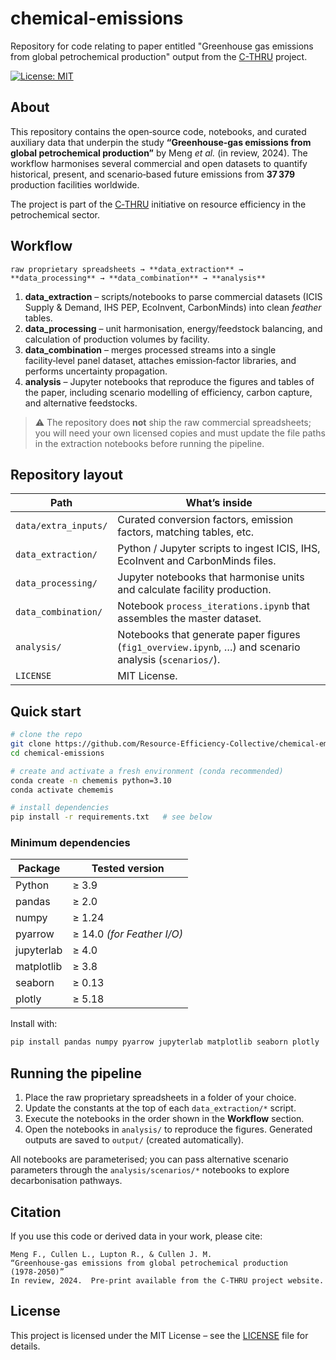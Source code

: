 # chemical-emissions
Repository for code relating to paper entitled "Greenhouse gas emissions from global petrochemical production" output from the [C-THRU](https://www.c-thru.org/) project.

[![License: MIT](https://img.shields.io/badge/License-MIT-yellow.svg)](LICENSE)

## About

This repository contains the open‑source code, notebooks, and curated auxiliary data that underpin the study **“Greenhouse‑gas emissions from global petrochemical production”** by Meng *et al.* (in review, 2024).  The workflow harmonises several commercial and open datasets to quantify historical, present, and scenario‑based future emissions from **37 379** production facilities worldwide.

The project is part of the [C‑THRU](https://www.c‑thru.org/) initiative on resource efficiency in the petrochemical sector.

## Workflow

```
raw proprietary spreadsheets → **data_extraction** → **data_processing** → **data_combination** → **analysis**
```

1. **data_extraction** – scripts/notebooks to parse commercial datasets (ICIS Supply & Demand, IHS PEP, EcoInvent, CarbonMinds) into clean *feather* tables.  
2. **data_processing** – unit harmonisation, energy/feedstock balancing, and calculation of production volumes by facility.  
3. **data_combination** – merges processed streams into a single facility‑level panel dataset, attaches emission‑factor libraries, and performs uncertainty propagation.  
4. **analysis** – Jupyter notebooks that reproduce the figures and tables of the paper, including scenario modelling of efficiency, carbon capture, and alternative feedstocks.

> ⚠️ The repository does **not** ship the raw commercial spreadsheets; you will need your own licensed copies and must update the file paths in the extraction notebooks before running the pipeline.

## Repository layout

| Path | What’s inside                                                                                          |
|------|--------------------------------------------------------------------------------------------------------|
| `data/extra_inputs/` | Curated conversion factors, emission factors, matching tables, etc.                                    |
| `data_extraction/`   | Python / Jupyter scripts to ingest ICIS, IHS, EcoInvent and CarbonMinds files.                         |
| `data_processing/`   | Jupyter notebooks that harmonise units and calculate facility production.                              |
| `data_combination/`  | Notebook `process_iterations.ipynb` that assembles the master dataset.                                 |
| `analysis/`          | Notebooks that generate paper figures (`fig1_overview.ipynb`, …) and scenario analysis (`scenarios/`). |
| `LICENSE`            | MIT License.                                                                                           |

## Quick start

```bash
# clone the repo
git clone https://github.com/Resource-Efficiency-Collective/chemical-emissions.git
cd chemical-emissions

# create and activate a fresh environment (conda recommended)
conda create -n chememis python=3.10
conda activate chememis

# install dependencies
pip install -r requirements.txt   # see below
```

### Minimum dependencies

| Package | Tested version |
|---------|----------------|
| Python  | ≥ 3.9 |
| pandas  | ≥ 2.0 |
| numpy   | ≥ 1.24 |
| pyarrow | ≥ 14.0 *(for Feather I/O)* |
| jupyterlab | ≥ 4.0 |
| matplotlib | ≥ 3.8 |
| seaborn | ≥ 0.13 |
| plotly | ≥ 5.18 |

Install with:

```bash
pip install pandas numpy pyarrow jupyterlab matplotlib seaborn plotly
```

## Running the pipeline

1. Place the raw proprietary spreadsheets in a folder of your choice.
2. Update the constants at the top of each `data_extraction/*` script.
3. Execute the notebooks in the order shown in the **Workflow** section.
4. Open the notebooks in `analysis/` to reproduce the figures.  Generated outputs are saved to `output/` (created automatically).

All notebooks are parameterised; you can pass alternative scenario parameters through the `analysis/scenarios/*` notebooks to explore decarbonisation pathways.

## Citation

If you use this code or derived data in your work, please cite:

```
Meng F., Cullen L., Lupton R., & Cullen J. M.  
“Greenhouse‑gas emissions from global petrochemical production (1978‑2050)”  
In review, 2024.  Pre‑print available from the C‑THRU project website.
```


## License

This project is licensed under the MIT License – see the [LICENSE](LICENSE) file for details.
